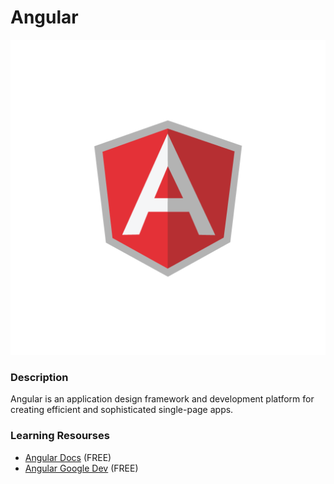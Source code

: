# Angular
![Angular!](angular.png "Angular")

### Description
Angular is an application design framework and development platform for creating efficient and sophisticated single-page apps.

### Learning Resourses
- [Angular Docs](https://angular.io/tutorial) (FREE)
- [Angular Google Dev](https://developers.google.com/learn/topics/angular) (FREE)